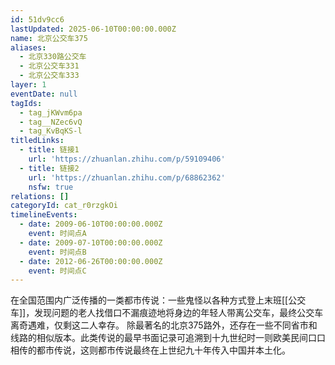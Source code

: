 ```yaml
---
id: 51dv9cc6
lastUpdated: 2025-06-10T00:00:00.000Z
name: 北京公交车375
aliases:
  - 北京330路公交车
  - 北京公交车331
  - 北京公交车333
layer: 1
eventDate: null
tagIds:
  - tag_jKWvm6pa
  - tag__NZec6vQ
  - tag_KvBqKS-l
titledLinks:
  - title: 链接1
    url: 'https://zhuanlan.zhihu.com/p/59109406'
  - title: 链接2
    url: 'https://zhuanlan.zhihu.com/p/68862362'
    nsfw: true
relations: []
categoryId: cat_r0rzgkOi
timelineEvents:
  - date: 2009-06-10T00:00:00.000Z
    event: 时间点A
  - date: 2009-07-10T00:00:00.000Z
    event: 时间点B
  - date: 2012-06-26T00:00:00.000Z
    event: 时间点C
---
```

在全国范围内广泛传播的一类都市传说：一些鬼怪以各种方式登上末班[[公交车]]，发现问题的老人找借口不漏痕迹地将身边的年轻人带离公交车，最终公交车离奇遇难，仅剩这二人幸存。 除最著名的北京375路外，还存在一些不同省市和线路的相似版本。此类传说的最早书面记录可追溯到十九世纪时一则欧美民间口口相传的都市传说，这则都市传说最终在上世纪九十年传入中国并本土化。
